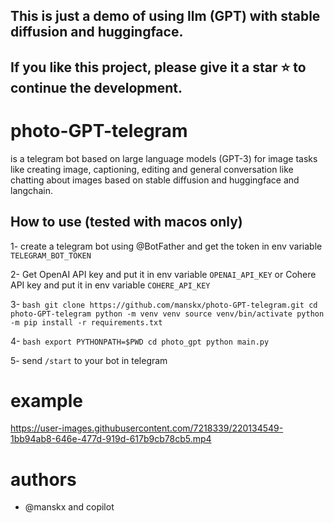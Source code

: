 
## This is just a demo of using llm (GPT) with stable diffusion and huggingface.
## If you like this project, please give it a star ⭐️ to continue the development.


# photo-GPT-telegram
is a telegram bot based on large language models (GPT-3) for image tasks like creating image, captioning, editing and 
general conversation like chatting about images based on stable diffusion and huggingface and langchain.

## How to use (tested with macos only)

1- create a telegram bot using @BotFather and get the token in env variable `TELEGRAM_BOT_TOKEN`

2- Get OpenAI API key and put it in env variable `OPENAI_API_KEY` or Cohere API key and put it in env variable `COHERE_API_KEY`

3- ```bash
   git clone https://github.com/manskx/photo-GPT-telegram.git
   cd photo-GPT-telegram
   python -m venv venv
   source venv/bin/activate
   python -m pip install -r requirements.txt```
   
4- ```bash
    export PYTHONPATH=$PWD
    cd photo_gpt
    python main.py```

5- send `/start` to your bot in telegram

# example

https://user-images.githubusercontent.com/7218339/220134549-1bb94ab8-646e-477d-919d-617b9cb78cb5.mp4


# authors
- @manskx and copilot
